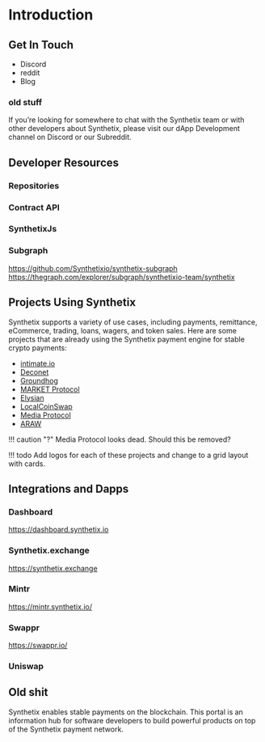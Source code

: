 # Introduction

## Get In Touch

* Discord
* reddit
* Blog

### old stuff

If you’re looking for somewhere to chat with the Synthetix team or with other developers about Synthetix, please visit our dApp Development channel on Discord or our Subreddit.

## Developer Resources

### Repositories

### Contract API

### SynthetixJs

### Subgraph

https://github.com/Synthetixio/synthetix-subgraph
https://thegraph.com/explorer/subgraph/synthetixio-team/synthetix

## Projects Using Synthetix

Synthetix supports a variety of use cases, including payments, remittance, eCommerce, trading, loans, wagers, and token sales. Here are some projects that are already using the Synthetix payment engine for stable crypto payments:

* [intimate.io](https://intimate.io/)
* [Deconet](https://payout.team/)
* [Groundhog](https://groundhog.network/)
* [MARKET Protocol](https://marketprotocol.io/)
* [Elysian](https://elycoin.io/)
* [LocalCoinSwap](https://localcoinswap.com/)
* [Media Protocol](https://medium.com/@mediaprotocolsm)
* [ARAW](https://arawtoken.io/)

!!! caution "?"
    Media Protocol looks dead. Should this be removed?

!!! todo
    Add logos for each of these projects and change to a grid layout with cards.

## Integrations and Dapps

### Dashboard

https://dashboard.synthetix.io

### Synthetix.exchange

https://synthetix.exchange

### Mintr

https://mintr.synthetix.io/

### Swappr

https://swappr.io/

### Uniswap


## Old shit

Synthetix enables stable payments on the blockchain. This portal is an information hub for software developers to build powerful products on top of the Synthetix payment network.
